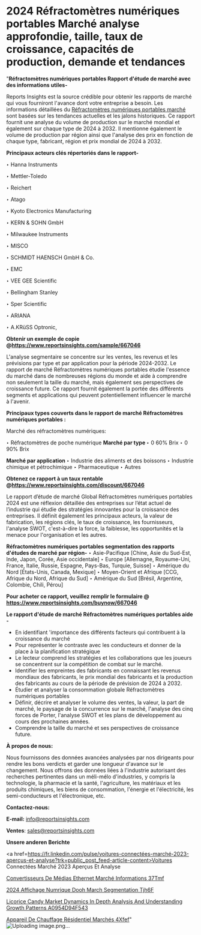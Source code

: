 # 2024 Réfractomètres numériques portables Marché analyse approfondie, taille, taux de croissance, capacités de production, demande et tendances

"<strong>Réfractomètres numériques portables Rapport d'étude de marché avec des informations utiles-</strong>

Reports Insights est la source crédible pour obtenir les rapports de marché qui vous fourniront l'avance dont votre entreprise a besoin. Les informations détaillées du <a href=https://www.reportsinsights.com/sample/667046>Réfractomètres numériques portables marché</a> sont basées sur les tendances actuelles et les jalons historiques. Ce rapport fournit une analyse du volume de production sur le marché mondial et également sur chaque type de 2024 à 2032. Il mentionne également le volume de production par région ainsi que l'analyse des prix en fonction de chaque type, fabricant, région et prix mondial de 2024 à 2032.

<b>Principaux acteurs clés répertoriés dans le rapport-</b>

‣ Hanna Instruments

‣ Mettler-Toledo

‣ Reichert

‣ Atago

‣ Kyoto Electronics Manufacturing

‣ KERN & SOHN GmbH

‣ Milwaukee Instruments

‣ MISCO

‣ SCHMIDT HAENSCH GmbH & Co.

‣ EMC

‣ VEE GEE Scientific

‣ Bellingham Stanley

‣ Sper Scientific

‣ ARIANA

‣ A.KRüSS Optronic,

<strong><b>Obtenir un exemple de copie @</b></strong><a href=https://www.reportsinsights.com/sample/667046><strong><b>https://www.reportsinsights.com/sample/667046</b></strong></a>

L'analyse segmentaire se concentre sur les ventes, les revenus et les prévisions par type et par application pour la période 2024-2032. Le rapport de marché Réfractomètres numériques portables étudie l'essence du marché dans de nombreuses régions du monde et aide à comprendre non seulement la taille du marché, mais également ses perspectives de croissance future. Ce rapport fournit également la portée des différents segments et applications qui peuvent potentiellement influencer le marché à l'avenir.

<strong>Principaux types couverts dans le rapport de marché Réfractomètres numériques portables :</strong>

Marché des réfractomètres numériques:

‣  Réfractomètres de poche numérique <strong> Marché <strong> par type </strong> </strong>
‣ 0 60% Brix
‣ 0 90% Brix

<strong>Marché par application </strong>
‣ Industrie des aliments et des boissons
‣ Industrie chimique et pétrochimique
‣ Pharmaceutique
‣ Autres

<strong><b>Obtenez ce rapport à un taux rentable @</b></strong><a href=https://www.reportsinsights.com/discount/667046><strong><b>https://www.reportsinsights.com/discount/667046</b></strong></a>

Le rapport d’étude de marché Global Réfractomètres numériques portables 2024 est une réflexion détaillée des entreprises sur l’état actuel de l’industrie qui étudie des stratégies innovantes pour la croissance des entreprises. Il définit également les principaux acteurs, la valeur de fabrication, les régions clés, le taux de croissance, les fournisseurs, l'analyse SWOT, c'est-à-dire la force, la faiblesse, les opportunités et la menace pour l'organisation et les autres.

<strong>Réfractomètres numériques portables segmentation des rapports d'études de marché par région-</strong>
‣ Asie-Pacifique [Chine, Asie du Sud-Est, Inde, Japon, Corée, Asie occidentale]
‣ Europe [Allemagne, Royaume-Uni, France, Italie, Russie, Espagne, Pays-Bas, Turquie, Suisse]
‣ Amérique du Nord [États-Unis, Canada, Mexique]
‣ Moyen-Orient et Afrique [CCG, Afrique du Nord, Afrique du Sud]
‣ Amérique du Sud [Brésil, Argentine, Colombie, Chili, Pérou]

<strong>Pour acheter ce rapport, veuillez remplir le formulaire @   <a href=https://www.reportsinsights.com/buynow/667046>https://www.reportsinsights.com/buynow/667046</a></strong>

<strong>Le rapport d'étude de marché Réfractomètres numériques portables aide -</strong>
<ul>
  <li>En identifiant 'importance des différents facteurs qui contribuent à la croissance du marché</li>
  <li>Pour représenter le contraste avec les conducteurs et donner de la place à la planification stratégique</li>
  <li>Le lecteur comprend les stratégies et les collaborations que les joueurs se concentrent sur la compétition de combat sur le marché.</li>
  <li>Identifier les empreintes des fabricants en connaissant les revenus mondiaux des fabricants, le prix mondial des fabricants et la production des fabricants au cours de la période de prévision de 2024 à 2032.</li>
  <li>Étudier et analyser la consommation globale Réfractomètres numériques portables</li>
  <li>Définir, décrire et analyser le volume des ventes, la valeur, la part de marché, le paysage de la concurrence sur le marché, l'analyse des cinq forces de Porter, l'analyse SWOT et les plans de développement au cours des prochaines années.</li>
  <li>Comprendre la taille du marché et ses perspectives de croissance future.</li>
</ul>
<strong>À propos de nous:</strong>

Nous fournissons des données avancées analysées par nos dirigeants pour rendre les bons verdicts et garder une longueur d'avance sur le changement. Nous offrons des données liées à l'industrie autorisant des recherches pertinentes dans un méli-mélo d'industries, y compris la technologie, la pharmacie et la santé, l'agriculture, les matériaux et les produits chimiques, les biens de consommation, l'énergie et l'électricité, les semi-conducteurs et l'électronique, etc.

<strong>Contactez-nous:</strong>

<strong>E-mail:</strong> <a href=mailto:info@reportsinsights.com>info@reportsinsights.com</a>

<strong>Ventes</strong>: <a href=mailto:sales@reportsinsights.com>sales@reportsinsights.com</a>

<strong>Unsere anderen Berichte</strong>

<a href=https://fr.linkedin.com/pulse/voitures-connectées-marché-2023-aperçus-et-analyse?trk=public_post_feed-article-content>Voitures Connectées Marché 2023 Aperçus Et Analyse</a>

<a href=https://fr.linkedin.com/pulse/convertisseurs-de-médias-ethernet-marché-informations-37tmf/>Convertisseurs De Médias Ethernet Marché Informations 37Tmf</a>

<a href=https://www.linkedin.com/pulse/2024-affichage-num%C3%A9rique-dooh-march%C3%A9-segmentation-tjh6f/>2024 Affichage Numrique Dooh March Segmentation Tjh6F</a>

<a href=https://medium.com/@devikamore1785434/licorice-candy-market-dynamics-in-depth-analysis-and-understanding-growth-patterns-a0954d94f543>Licorice Candy Market Dynamics In Depth Analysis And Understanding Growth Patterns A0954D94F543</a>

<a href=https://fr.linkedin.com/pulse/appareil-de-chauffage-résidentiel-marchés-4xfef/>Appareil De Chauffage Résidentiel Marchés 4Xfef</a>"
![Uploading image.png…]()
